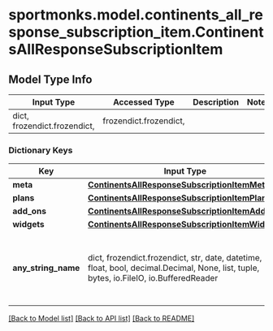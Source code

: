 # sportmonks.model.continents_all_response_subscription_item.ContinentsAllResponseSubscriptionItem

## Model Type Info
Input Type | Accessed Type | Description | Notes
------------ | ------------- | ------------- | -------------
dict, frozendict.frozendict,  | frozendict.frozendict,  |  | 

### Dictionary Keys
Key | Input Type | Accessed Type | Description | Notes
------------ | ------------- | ------------- | ------------- | -------------
**meta** | [**ContinentsAllResponseSubscriptionItemMeta**](ContinentsAllResponseSubscriptionItemMeta.md) | [**ContinentsAllResponseSubscriptionItemMeta**](ContinentsAllResponseSubscriptionItemMeta.md) |  | [optional] 
**plans** | [**ContinentsAllResponseSubscriptionItemPlans**](ContinentsAllResponseSubscriptionItemPlans.md) | [**ContinentsAllResponseSubscriptionItemPlans**](ContinentsAllResponseSubscriptionItemPlans.md) |  | [optional] 
**add_ons** | [**ContinentsAllResponseSubscriptionItemAddOns**](ContinentsAllResponseSubscriptionItemAddOns.md) | [**ContinentsAllResponseSubscriptionItemAddOns**](ContinentsAllResponseSubscriptionItemAddOns.md) |  | [optional] 
**widgets** | [**ContinentsAllResponseSubscriptionItemWidgets**](ContinentsAllResponseSubscriptionItemWidgets.md) | [**ContinentsAllResponseSubscriptionItemWidgets**](ContinentsAllResponseSubscriptionItemWidgets.md) |  | [optional] 
**any_string_name** | dict, frozendict.frozendict, str, date, datetime, int, float, bool, decimal.Decimal, None, list, tuple, bytes, io.FileIO, io.BufferedReader | frozendict.frozendict, str, BoolClass, decimal.Decimal, NoneClass, tuple, bytes, FileIO | any string name can be used but the value must be the correct type | [optional]

[[Back to Model list]](../../README.md#documentation-for-models) [[Back to API list]](../../README.md#documentation-for-api-endpoints) [[Back to README]](../../README.md)


